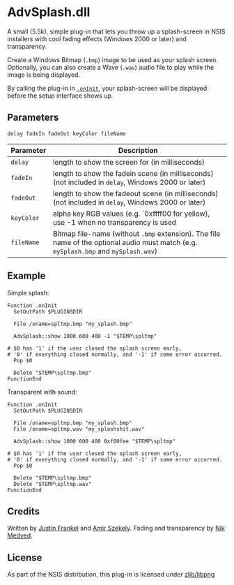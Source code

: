 # AdvSplash.dll 

A small (5.5k), simple plug-in that lets you throw up a splash-screen in NSIS installers with cool fading effects (Windows 2000 or later) and transparency.

Create a Windows Bitmap (`.bmp`) image to be used as your splash screen. Optionally, you can also create a Wave (`.wav`) audio file to play while the image is being displayed.

By calling the plug-in in [`.onInit`][1], your splash-screen will be displayed before the setup interface shows up.

## Parameters

    delay fadeIn fadeOut keyColor fileName

Parameter | Description
----------|------------
`delay`   | length to show the screen for (in milliseconds)
`fadeIn`  | length to show the fadein scene (in milliseconds) (not included in `delay`, Windows 2000 or later)
`fadeOut` | length to show the fadeout scene (in milliseconds) (not included in `delay`, Windows 2000 or later)
`keyColor`| alpha key RGB values (e.g. `0xffff00 for yellow), use -1 when no transparency is used
`fileName`| Bitmap file-name (without `.bmp` extension). The file name of the optional audio must match (e.g. `mySplash.bmp` and `mySplash.wav`)

## Example

Simple splash:

    Function .onInit
      SetOutPath $PLUGINSDIR
      
      File /oname=spltmp.bmp "my_splash.bmp"

      AdvSplash::show 1000 600 400 -1 "$TEMP\spltmp"

    # $0 has '1' if the user closed the splash screen early,
    # '0' if everything closed normally, and '-1' if some error occurred.
      Pop $0

      Delete "$TEMP\spltmp.bmp"
    FunctionEnd

Transparent with sound:

    Function .onInit
      SetOutPath $PLUGINSDIR
      
      File /oname=spltmp.bmp "my_splash.bmp"
      File /oname=spltmp.wav "my_splashshit.wav"

      AdvSplash::show 1000 600 400 0xf00fee "$TEMP\spltmp"

    # $0 has '1' if the user closed the splash screen early,
    # '0' if everything closed normally, and '-1' if some error occurred.
      Pop $0

      Delete "$TEMP\spltmp.bmp"
      Delete "$TEMP\spltmp.wav"
    FunctionEnd

## Credits

Written by [Justin Frankel](https://en.wikipedia.org/wiki/Justin_Frankel) and [Amir Szekely][3]. Fading and transparency by [Nik Medved][4].

## License

As part of the NSIS distribution, this plug-in is licensed under [zlib/libpng][5]

[1]: ../Callbacks/onInit.md
[2]: https://en.wikipedia.org/wiki/Justin_Frankel
[3]: http://nsis.sourceforge.net/User:Kichik
[4]: http://nsis.sourceforge.net/User:Brainsucker
[5]: http://opensource.org/licenses/Zlib